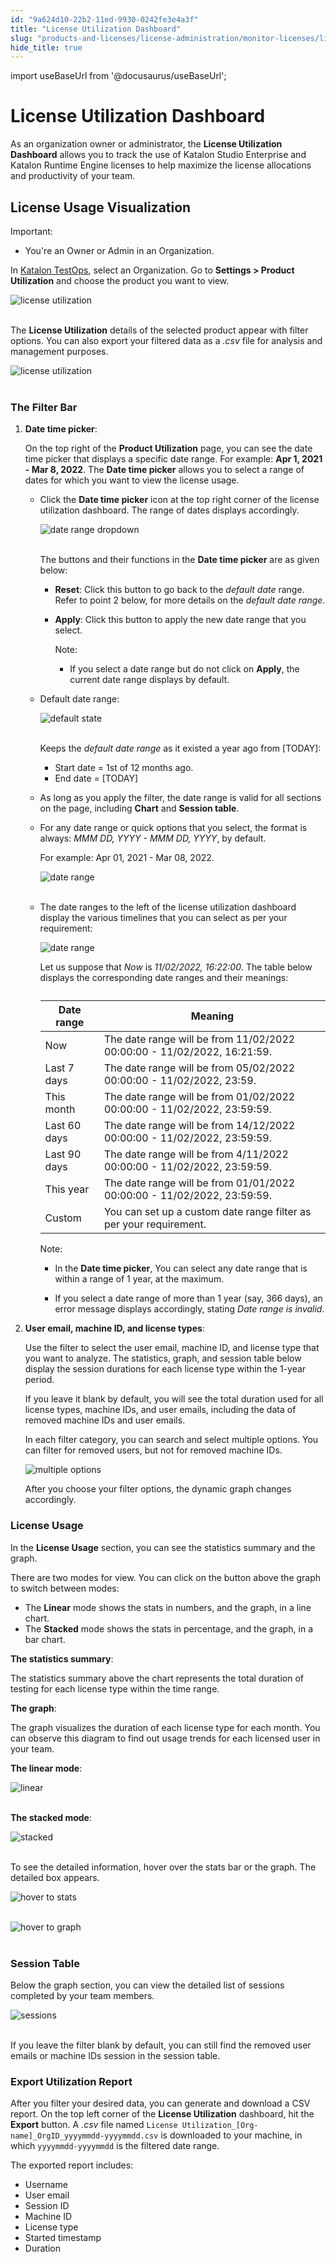 ```yaml
---
id: "9a624d10-22b2-11ed-9930-0242fe3e4a3f"
title: "License Utilization Dashboard"
slug: "products-and-licenses/license-administration/monitor-licenses/license-utilization-dashboard"
hide_title: true
---
```

import useBaseUrl from '@docusaurus/useBaseUrl';


# <a id="id" class="anchor_top_offset"/><a id="ariaid-title1" class="anchor_top_offset"/>License Utilization Dashboard

<p xmlns="http://www.w3.org/1999/xhtml" className="p">As an organization owner or administrator, the <strong className="ph b">License     Utilization Dashboard</strong> allows you to track the use of   Katalon Studio Enterprise and Katalon Runtime Engine licenses to   help maximize the license allocations and productivity of your   team.</p> 

## <a id="id_1" class="anchor_top_offset"/>License Usage Visualization

<div xmlns="http://www.w3.org/1999/xhtml" className="note important note_important"><span className="note__title">Important:</span> 
  <ul className="ul"><li className="li">You're an Owner or Admin in an Organization.</li></ul>
</div>
<p xmlns="http://www.w3.org/1999/xhtml" className="p">In <a className="xref j-external-link" href="https://testops.katalon.io/" target="_blank">Katalon TestOps</a>,   select an Organization. Go to <strong className="ph b">Settings &gt; Product     Utilization</strong> and choose the product you want to view.</p> 
<p xmlns="http://www.w3.org/1999/xhtml" className="p">   <img className="image" src={useBaseUrl("https://github.com/katalon-studio/docs-images/raw/master/katalon-studio/docs/license-utilization-dashboard/K.S.E-8.2.5-license-utilization-dashboard-settings-product_utilization.PNG")} alt="license utilization" /><br /><br /> </p> 
<p xmlns="http://www.w3.org/1999/xhtml" className="p">The <strong className="ph b">License Utilization</strong> details of the selected   product appear with filter options. You can also export your   filtered data as a <em className="ph i">.csv</em> file for analysis and management   purposes.</p> 
<p xmlns="http://www.w3.org/1999/xhtml" className="p">   <img className="image" src={useBaseUrl("https://github.com/katalon-studio/docs-images/raw/master/katalon-studio/docs/license-utilization-dashboard/K.S.E-8.2.5-license-utilization-dashboard-default_state.png")} alt="license utilization" /><br /><br /> </p> 

### <a id="id_2" class="anchor_top_offset"/>The Filter Bar

<ol xmlns="http://www.w3.org/1999/xhtml" className="ol"><li className="li">     <p className="p"><strong className="ph b">Date time picker</strong>:</p>     <p className="p">On the top right of the <strong className="ph b">Product Utilization</strong>       page, you can see the date time picker that displays a specific       date range. For example: <strong className="ph b">Apr 1, 2021 - Mar 8,         2022</strong>. The <strong className="ph b">Date time picker</strong> allows you to       select a range of dates for which you want to view the license       usage.</p>     <ul className="ul"><li className="li">         <p className="p">Click the <strong className="ph b">Date time picker</strong> icon at the top           right corner of the license utilization dashboard. The range of           dates displays accordingly.</p>         <p className="p">           <img className="image" src={useBaseUrl("https://github.com/katalon-studio/docs-images/raw/master/katalon-studio/docs/license-utilization-dashboard/K.S.E-8.2.5-license-utilization-dashboard-date_range_picker.png")} alt="date range dropdown" /><br /><br />         </p>         <p className="p">The buttons and their functions in the <strong className="ph b">Date time             picker</strong> are as given below:</p>         <ul className="ul"><li className="li">             <p className="p">               <strong className="ph b">Reset</strong>: Click this button to go back to the               <em className="ph i">default date</em> range. Refer to point 2 below, for more               details on the <em className="ph i">default date range</em>.</p>           </li><li className="li">             <p className="p">               <strong className="ph b">Apply</strong>: Click this button to apply the new date               range that you select.</p>             <div className="note note note_note"><span className="note__title">Note:</span>                <ul className="ul"><li className="li"><p className="p">If you select a date range but do not click on <strong className="ph b">Apply</strong>, the current date range displays by default.</p></li></ul>             </div>           </li></ul>       </li><li className="li">         <p className="p">Default date range:</p>         <p className="p">           <img className="image" src={useBaseUrl("https://github.com/katalon-studio/docs-images/raw/4e58d346a97b11c73bc029feb1b84e5a991335bf/katalon-studio/docs/license-utilization-dashboard/K.S.E-8.2.5-license_utilization_default_state.png")} alt="default state" /><br /><br />         </p>         <p className="p">Keeps the <em className="ph i">default date range</em> as it existed a year ago           from [TODAY]:</p>         <ul className="ul"><li className="li">Start date = 1st of 12 months ago.</li><li className="li">End date = [TODAY]</li></ul>       </li><li className="li">         <p className="p">As long as you apply the filter, the date range is valid for all           sections on the page, including <strong className="ph b">Chart</strong> and           <strong className="ph b">Session table</strong>.</p>       </li><li className="li">         <p className="p">For any date range or quick options that you select, the format           is always: <em className="ph i">MMM DD, YYYY - MMM DD, YYYY</em>, by default.</p>         <p className="p">For example: Apr 01, 2021 - Mar 08, 2022.</p>         <p className="p">           <img className="image" src={useBaseUrl("https://github.com/katalon-studio/docs-images/raw/master/katalon-studio/docs/license-utilization-dashboard/K.S.E-8.2.5-license-utilization-dashboard-date_format.PNG")} alt="date range" /><br /><br />         </p>       </li><li className="li">         <p className="p">The date ranges to the left of the license utilization dashboard           display the various timelines that you can select as per your           requirement:</p>         <p className="p">           <img className="image" width={250} src={useBaseUrl("/9a5c59a0-22b2-11ed-9930-0242fe3e4a3f.png")} alt="date range" /></p>         <p className="p">Let us suppose that <em className="ph i">Now</em> is <em className="ph i">11/02/2022,             16:22:00</em>. The table below displays the corresponding date           ranges and their meanings:</p>         <table className="table"><caption /><thead className="thead"><tr className><th className="entry anchor_top_offset" id="id_2__entry__1">Date range</th><th className="entry anchor_top_offset" id="id_2__entry__2">Meaning</th></tr></thead><tbody className="tbody"><tr className><td className="entry" headers="id_2__entry__1 id_2__entry__2 ">Now</td><td className="entry" headers="id_2__entry__1 id_2__entry__2 ">The date range will be from 11/02/2022 00:00:00 - 11/02/2022,                 16:21:59.</td></tr><tr className><td className="entry" headers="id_2__entry__1 id_2__entry__2 ">Last 7 days</td><td className="entry" headers="id_2__entry__1 id_2__entry__2 ">The date range will be from 05/02/2022 00:00:00 - 11/02/2022,                 23:59.</td></tr><tr className><td className="entry" headers="id_2__entry__1 id_2__entry__2 ">This month</td><td className="entry" headers="id_2__entry__1 id_2__entry__2 ">The date range will be from 01/02/2022 00:00:00 - 11/02/2022,                 23:59:59.</td></tr><tr className><td className="entry" headers="id_2__entry__1 id_2__entry__2 ">Last 60 days</td><td className="entry" headers="id_2__entry__1 id_2__entry__2 ">The date range will be from 14/12/2022 00:00:00 - 11/02/2022,                 23:59:59.</td></tr><tr className><td className="entry" headers="id_2__entry__1 id_2__entry__2 ">Last 90 days</td><td className="entry" headers="id_2__entry__1 id_2__entry__2 ">The date range will be from 4/11/2022 00:00:00 - 11/02/2022,                 23:59:59.</td></tr><tr className><td className="entry" headers="id_2__entry__1 id_2__entry__2 ">This year</td><td className="entry" headers="id_2__entry__1 id_2__entry__2 ">The date range will be from 01/01/2022 00:00:00 - 11/02/2022,                 23:59:59.</td></tr><tr className><td className="entry" headers="id_2__entry__1 id_2__entry__2 ">Custom</td><td className="entry" headers="id_2__entry__1 id_2__entry__2 ">You can set up a custom date range filter as per your                 requirement.</td></tr></tbody></table>         <div className="p"><div className="note note note_note"><span className="note__title">Note:</span> <ul className="ul"><li className="li"><p className="p">In the <strong className="ph b">Date time picker</strong>, You can select any date range that is within a range of 1 year, at the maximum.</p></li><li className="li"><p className="p">If you select a date range of more than 1 year (say, 366 days), an error message displays accordingly, stating <em className="ph i">Date range is invalid</em>.</p></li></ul></div></div>            </li></ul>   </li><li className="li">     <p className="p"><strong className="ph b">User email, machine ID, and license types</strong>:</p><p className="p">Use the filter to select the user email, machine ID, and license type that you want to analyze. The statistics, graph, and session table below display the session durations for each license type within the 1-year period.</p><p className="p">If you leave it blank by default, you will see the total duration used for all license types, machine IDs, and user emails, including the data of removed machine IDs and user emails.</p><p className="p">In each filter category, you can search and select multiple options. You can filter for removed users, but not for removed machine IDs.</p><p className="p"><img className="image" src={useBaseUrl("/9a5b9650-22b2-11ed-9930-0242fe3e4a3f.png")} alt="multiple options" /></p><p className="p">After you choose your filter options, the dynamic graph changes accordingly.</p>   </li></ol> 

### <a id="id_3" class="anchor_top_offset"/>License Usage

<p xmlns="http://www.w3.org/1999/xhtml" className="p">In the <strong className="ph b">License Usage</strong> section, you can see the   statistics summary and the graph.</p> 
<p xmlns="http://www.w3.org/1999/xhtml" className="p">There are two modes for view. You can click on the button above   the graph to switch between modes:</p> 
<ul xmlns="http://www.w3.org/1999/xhtml" className="ul"><li className="li">The <strong className="ph b">Linear</strong> mode shows the stats in numbers,     and the graph, in a line chart.</li><li className="li">The <strong className="ph b">Stacked</strong> mode shows the stats in     percentage, and the graph, in a bar chart.</li></ul> 
<p xmlns="http://www.w3.org/1999/xhtml" className="p"><strong className="ph b">The statistics summary</strong>:</p> 
<p xmlns="http://www.w3.org/1999/xhtml" className="p">The statistics summary above the chart represents the total   duration of testing for each license type within the time   range.</p> 
<p xmlns="http://www.w3.org/1999/xhtml" className="p"><strong className="ph b">The graph</strong>:</p> 
<p xmlns="http://www.w3.org/1999/xhtml" className="p">The graph visualizes the duration of each license type for each   month. You can observe this diagram to find out usage trends for   each licensed user in your team.</p> 
<p xmlns="http://www.w3.org/1999/xhtml" className="p">   <strong className="ph b">The linear mode</strong>:</p> 
<p xmlns="http://www.w3.org/1999/xhtml" className="p">   <img className="image" src={useBaseUrl("https://github.com/katalon-studio/docs-images/raw/master/katalon-studio/docs/license-utilization-dashboard/linear-example.png")} alt="linear" /><br /><br /> </p> 
<p xmlns="http://www.w3.org/1999/xhtml" className="p">   <strong className="ph b">The stacked mode</strong>:</p> 
<p xmlns="http://www.w3.org/1999/xhtml" className="p">   <img className="image" src={useBaseUrl("https://github.com/katalon-studio/docs-images/raw/master/katalon-studio/docs/license-utilization-dashboard/stacked%20mode.png")} alt="stacked" /><br /><br /> </p> 
<p xmlns="http://www.w3.org/1999/xhtml" className="p">To see the detailed information, hover over the stats bar or the   graph. The detailed box appears.</p> 
<p xmlns="http://www.w3.org/1999/xhtml" className="p">   <img className="image" src={useBaseUrl("https://github.com/katalon-studio/docs-images/raw/master/katalon-studio/docs/license-utilization-dashboard/hover-statistic.png")} alt="hover to stats" /><br /><br /> </p> 
<p xmlns="http://www.w3.org/1999/xhtml" className="p">   <img className="image" src={useBaseUrl("https://github.com/katalon-studio/docs-images/raw/master/katalon-studio/docs/license-utilization-dashboard/hover-graph.png")} alt="hover to graph" /><br /><br /> </p> 
      

### <a id="id_4" class="anchor_top_offset"/>Session Table

      
        
<p xmlns="http://www.w3.org/1999/xhtml" className="p">Below the graph section, you can view the detailed list of   sessions completed by your team members.</p> 
        
<p xmlns="http://www.w3.org/1999/xhtml" className="p">   <img className="image" src={useBaseUrl("https://github.com/katalon-studio/docs-images/raw/4e58d346a97b11c73bc029feb1b84e5a991335bf/katalon-studio/docs/license-utilization-dashboard/K.S.E-8.2.5-license-utilization-dashboard-session_table.png")} alt="sessions" /><br /><br /> </p> 
        
<p xmlns="http://www.w3.org/1999/xhtml" className="p">If you leave the filter blank by default, you can still find the   removed user emails or machine IDs session in the session   table.</p> 
      
    

### <a id="id_5" class="anchor_top_offset"/>Export Utilization Report

<p xmlns="http://www.w3.org/1999/xhtml" className="p">After you filter your desired data, you can generate and   download a CSV report. On the top left corner of the   <strong className="ph b">License Utilization</strong> dashboard, hit the   <strong className="ph b">Export</strong> button. A <em className="ph i">.csv</em> file named    <code className="ph codeph">License Utilization_[Org-name]_OrgID_yyyymmdd-yyyymmdd.csv</code>         is   downloaded to your machine, in which <code className="ph codeph">yyyymmdd-yyyymmdd</code>   is the filtered date range.</p> 
<p xmlns="http://www.w3.org/1999/xhtml" className="p">The exported report includes:</p> 
<ul xmlns="http://www.w3.org/1999/xhtml" className="ul"><li className="li">Username</li><li className="li">User email</li><li className="li">Session ID</li><li className="li">Machine ID</li><li className="li">License type</li><li className="li">Started timestamp</li><li className="li">Duration</li></ul> 
